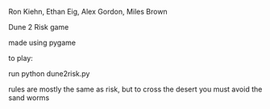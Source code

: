 Ron Kiehn, Ethan Eig, Alex Gordon, Miles Brown

Dune 2 Risk game

made using pygame

to play:

run python dune2risk.py

rules are mostly the same as risk, but to cross the desert you must avoid the sand worms
